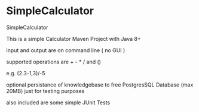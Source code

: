 # SimpleCalculator

SimpleCalculator

This is a simple Calculator Maven Project with Java 8+

input and output are on command line ( no GUI )

supported operations are + - * / and () 

e.g. (2.3-1,3)/-5

optional persistance of knowledgebase to free PostgresSQL Database (max 20MB) just for testing purposes

also included are some simple JUnit Tests
